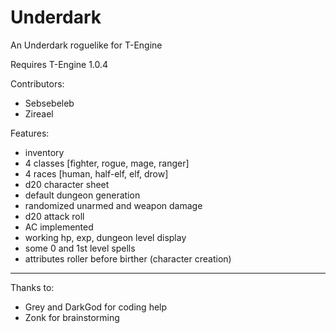 Underdark
=========

An Underdark roguelike for T-Engine

Requires T-Engine 1.0.4

Contributors:
- Sebsebeleb
- Zireael

Features:
- inventory
- 4 classes [fighter, rogue, mage, ranger]
- 4 races [human, half-elf, elf, drow]
- d20 character sheet
- default dungeon generation
- randomized unarmed and weapon damage
- d20 attack roll
- AC implemented
- working hp, exp, dungeon level display
- some 0 and 1st level spells
- attributes roller before birther (character creation)

***
Thanks to:
- Grey and DarkGod for coding help
- Zonk for brainstorming

